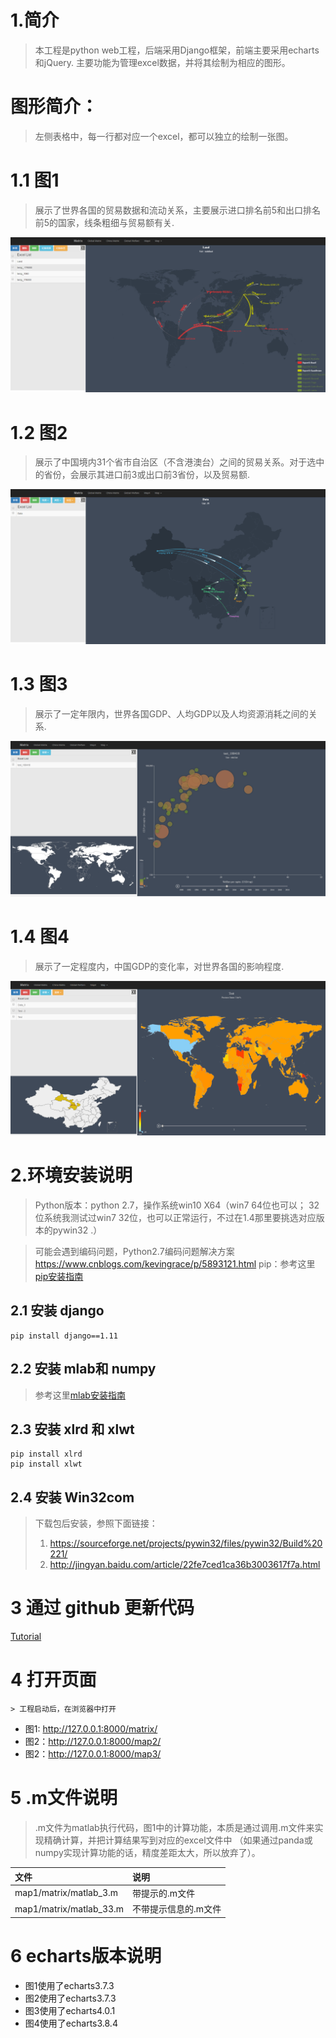 # 1.简介
> 本工程是python web工程，后端采用Django框架，前端主要采用echarts和jQuery. 主要功能为管理excel数据，并将其绘制为相应的图形。

# 图形简介：
>  左侧表格中，每一行都对应一个excel，都可以独立的绘制一张图。

# 1.1 图1
> 展示了世界各国的贸易数据和流动关系，主要展示进口排名前5和出口排名前5的国家，线条粗细与贸易额有关.
<img src="https://github.com/gzy1991/order/blob/master/file/img/map1.png"  alt="图片加载失败时，显示这段字"/>

# 1.2 图2
> 展示了中国境内31个省市自治区（不含港澳台）之间的贸易关系。对于选中的省份，会展示其进口前3或出口前3省份，以及贸易额.
<img src="https://github.com/gzy1991/order/blob/master/file/img/map2.png"  alt="图片加载失败时，显示这段字"/>

# 1.3 图3
> 展示了一定年限内，世界各国GDP、人均GDP以及人均资源消耗之间的关系.
<img src="https://github.com/gzy1991/order/blob/master/file/img/map3.png"  alt="图片加载失败时，显示这段字"/>

# 1.4 图4
> 展示了一定程度内，中国GDP的变化率，对世界各国的影响程度.
<img src="https://github.com/gzy1991/order/blob/master/file/img/map4.png"  alt="图片加载失败时，显示这段字"/>

# 2.环境安装说明

> Python版本：python 2.7，操作系统win10 X64（win7 64位也可以； 32位系统我测试过win7 32位，也可以正常运行，不过在1.4那里要挑选对应版本的pywin32 .）

> 可能会遇到编码问题，Python2.7编码问题解决方案
https://www.cnblogs.com/kevingrace/p/5893121.html
> pip：参考这里[pip安装指南](https://www.cnblogs.com/rain124/p/6196053.html)

## 2.1 安装 django
```
pip install django==1.11
```
## 2.2 安装 mlab和 numpy
> 参考这里[mlab安装指南](http://blog.csdn.net/sunny_xsc1994/article/details/70197168)

## 2.3 安装 xlrd 和 xlwt
```
pip install xlrd
pip install xlwt
```

## 2.4 安装 Win32com

> 下载包后安装，参照下面链接：
> 1. https://sourceforge.net/projects/pywin32/files/pywin32/Build%20221/
> 2. http://jingyan.baidu.com/article/22fe7ced1ca36b3003617f7a.html


# 3 通过 github 更新代码
[Tutorial](https://www.cnblogs.com/mff520mff/archive/2017/08/13/7355118.html)

# 4 打开页面
```
> 工程启动后，在浏览器中打开
```
- 图1: http://127.0.0.1:8000/matrix/
- 图2：http://127.0.0.1:8000/map2/
- 图2：http://127.0.0.1:8000/map3/

# 5 .m文件说明

> .m文件为matlab执行代码，图1中的计算功能，本质是通过调用.m文件来实现精确计算，并把计算结果写到对应的excel文件中
> （如果通过panda或numpy实现计算功能的话，精度差距太大，所以放弃了）。

|文件|说明|
|:----|:-----|
|map1/matrix/matlab_3.m| 带提示的.m文件|
|map1/matrix/matlab_33.m | 不带提示信息的.m文件|

# 6 echarts版本说明
- 图1使用了echarts3.7.3
- 图2使用了echarts3.7.3
- 图3使用了echarts4.0.1
- 图4使用了echarts3.8.4